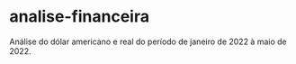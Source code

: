 # analise-financeira

Análise do dólar americano e real do período de janeiro de 2022 à maio de 2022.
